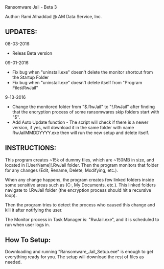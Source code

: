 Ransomware Jail - Beta 3

Author: Rami Alhaddad @ AM Data Service, Inc.

UPDATES:
--------
08-03-2016
- Releas Beta version

09-01-2016  
- Fix bug when "uninstall.exe" doesn't delete the monitor shortcut from the Startup Folder
- Fix bug when "uninstall.exe" doesn't delete itself from "Program Files\RwJail\"

9-13-2016
- Change the monitored folder from "$.RwJail" to "!.RwJail" after finding that the encryption process of some ransomwares skip folders start with "$".
- Add Auto Update function -
The script will check if there is a newer version, if yes, will download it in the same folder with name RwJailMMDDYYYY.exe then will run the new setup and delete itself.

INSTRUCTIONS:
-------------
This program creates ~15k of dummy files, which are ~150MB in size, and located in [UserName]\!.RwJail folder.
Then the program monitors that folder for any changes (Edit, Rename, Delete, Modifying, etc.).

When any change happens, the program creates few linked folders inside some sensitive areas such as (C:\, My Documents, etc.). This linked folders navigate to !.RwJail folder (the encryption process should hit a recursive loop).

Then the program tries to detect the process who caused this change and kill it after notifying the user.

The Monitor process in Task Manager is: "RwJail.exe", and it is scheduled to run when user logs in.

How To Setup:
-------------
Downloading and running "Ransomware_Jail_Setup.exe" is enough to get everything ready for you.
The setup will download the rest of files as needed.
